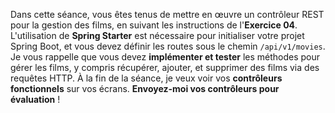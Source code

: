 Dans cette séance, vous êtes tenus de mettre en œuvre un contrôleur REST pour la gestion des films, en suivant les instructions de l'**Exercice 04**. L'utilisation de **Spring Starter** est nécessaire pour initialiser votre projet Spring Boot, et vous devez définir les routes sous le chemin `/api/v1/movies`. Je vous rappelle que vous devez **implémenter et tester** les méthodes pour gérer les films, y compris récupérer, ajouter, et supprimer des films via des requêtes HTTP. À la fin de la séance, je veux voir vos **contrôleurs fonctionnels** sur vos écrans. **Envoyez-moi vos contrôleurs pour évaluation** !

